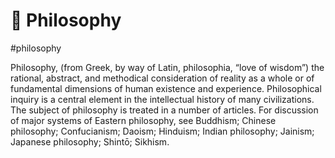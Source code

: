 # 🎲 Philosophy

#philosophy

Philosophy, (from Greek, by way of Latin, philosophia, “love of wisdom”) the rational, abstract, and methodical consideration of reality as a whole or of fundamental dimensions of human existence and experience. Philosophical inquiry is a central element in the intellectual history of many civilizations. The subject of philosophy is treated in a number of articles. For discussion of major systems of Eastern philosophy, see Buddhism; Chinese philosophy; Confucianism; Daoism; Hinduism; Indian philosophy; Jainism; Japanese philosophy; Shintō; Sikhism. 
